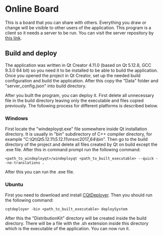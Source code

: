 # Online Board

This is a board that you can share with others. Everything you draw or change will be visible to other users of the application. This program is a client so it needs a server to be run. You can visit the server repository by [this link](https://github.com/egor79k/blackboard_server).

## Build and deploy

The application was written in Qt Creator 4.11.0 (based on Qt 5.12.8, GCC 9.3.0 64 bit) so you need it to be installed to be able to build the application. Once you opened the project in Qt Creator, set up the needed build configuration and build the application. After this copy the "Data" folder and "server_config.json" into build directory.

After you built the program, you can deploy it. First delete all unnecessary file in the build directory leaving only the executable and files copied previously. The following process for different platforms is described below.

### Windows

First locate the "windeployqt.exe" file somewhere inside Qt installation directory. It is usually in "bin" subdirectory of C++ compiler directory, for example "C:\Qt\Qt5.12.11\5.12.11\msvc2017_64\bin". Then go to the build directory of the project and delete all files created by Qt on build except the .exe file. After this in command prompt run the following command:

```
<path_to_windeployqt>/windeployqt <path_to_built_executable> --quick --no-translations .
```

After this you can run the .exe file.

### Ubuntu

First you need to download and install [CQtDeployer](https://github.com/QuasarApp/CQtDeployer/releases). Then you should run the following command:

```
cqtdeployer -bin <path_to_built_executable> deploySystem
```

After this the "DistributionKit" directory will be created inside the build directory. There will be a file with the .sh extension inside this directory which is the executable of the application. You can now run it.
